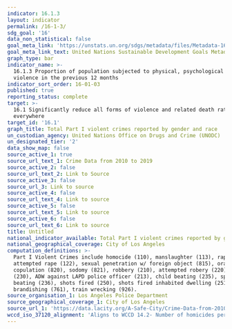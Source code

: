 ```yaml
---
indicator: 16.1.3
layout: indicator
permalink: /16-1-3/
sdg_goal: '16'
data_non_statistical: false
goal_meta_link: 'https://unstats.un.org/sdgs/metadata/files/Metadata-16-01-03.pdf '
goal_meta_link_text: United Nations Sustainable Development Goals Metadata (PDF 217 KB)
graph_type: bar
indicator_name: >-
  16.1.3 Proportion of population subjected to physical, psychological or sexual
  violence in the previous 12 months
indicator_sort_order: 16-01-03
published: true
reporting_status: complete
target: >-
  16.1 Significantly reduce all forms of violence and related death rates
  everywhere
target_id: '16.1'
graph_title: Total Part I violent crimes reported by gender and race
un_custodian_agency: United Nations Office on Drugs and Crime (UNODC)
un_designated_tier: '2'
data_show_map: false
source_active_1: true
source_url_text_1: Crime Data from 2010 to 2019
source_active_2: false
source_url_text_2: Link to Source
source_active_3: false
source_url_3: Link to source
source_active_4: false
source_url_text_4: Link to source
source_active_5: false
source_url_text_5: Link to source
source_active_6: false
source_url_text_6: Link to source
title: Untitled
national_indicator_available: Total Part I violent crimes reported by gender and race
national_geographical_coverage: City of Los Angeles
computation_definitions: >-
  Part I Violent Crimes include homocide (110), manslaughter (113), rape (121),
  attempted rape (122), sexual penetration w/ foreign object (815), oral
  copulation (820), sodomy (821), robbery (210), attempted robery (220), ADW
  (230), ADW against LAPD police officer (213), child beating (235), spousal
  beating (236), shots fired (250), shots fired inhabited dwelling (251),
  brandishing (761), train wrecking (926).
source_organisation_1: Los Angeles Police Department
source_geographical_coverage_1: City of Los Angeles
source_url_1: 'https://data.lacity.org/A-Safe-City/Crime-Data-from-2010-to-2019/63jg-8b9z'
wccd_iso_37120_alignment: 'Aligns to WCCD 14.2- Number of homicides per 100,000 population'
---
```

